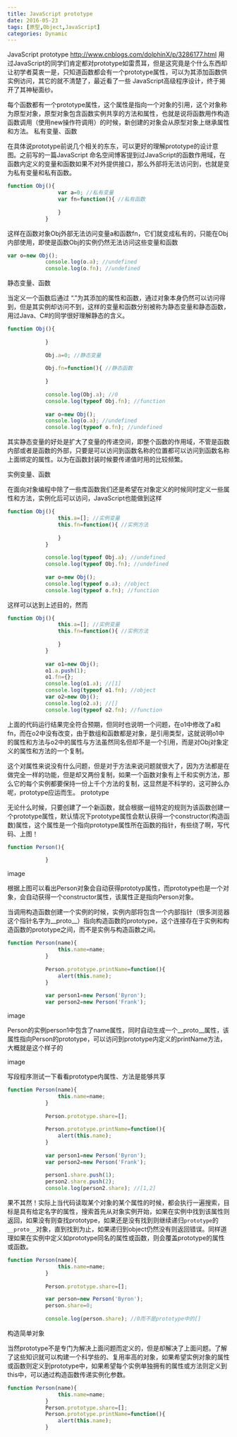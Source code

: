 ```yaml
---
title: JavaScript prototype
date: 2016-05-23
tags: [原型,Object,JavaScript]
categories: Dynamic
---
```

 JavaScript prototype
http://www.cnblogs.com/dolphinX/p/3286177.html
用过JavaScript的同学们肯定都对prototype如雷贯耳，但是这究竟是个什么东西却让初学者莫衷一是，只知道函数都会有一个prototype属性，可以为其添加函数供实例访问，其它的就不清楚了，最近看了一些 JavaScript高级程序设计，终于揭开了其神秘面纱。

每个函数都有一个prototype属性，这个属性是指向一个对象的引用，这个对象称为原型对象，原型对象包含函数实例共享的方法和属性，也就是说将函数用作构造函数调用（使用new操作符调用）的时候，新创建的对象会从原型对象上继承属性和方法。
私有变量、函数

在具体说prototype前说几个相关的东东，可以更好的理解prototype的设计意图。之前写的一篇JavaScript 命名空间博客提到过JavaScript的函数作用域，在函数内定义的变量和函数如果不对外提供接口，那么外部将无法访问到，也就是变为私有变量和私有函数。

```javascript
function Obj(){
                var a=0; //私有变量
                var fn=function(){ //私有函数
                    
                }
            }
```

这样在函数对象Obj外部无法访问变量a和函数fn，它们就变成私有的，只能在Obj内部使用，即使是函数Obj的实例仍然无法访问这些变量和函数

```javascript
var o=new Obj();
            console.log(o.a); //undefined
            console.log(o.fn); //undefined
```

静态变量、函数

当定义一个函数后通过 “.”为其添加的属性和函数，通过对象本身仍然可以访问得到，但是其实例却访问不到，这样的变量和函数分别被称为静态变量和静态函数，用过Java、C#的同学很好理解静态的含义。

```javascript
function Obj(){
                
            }
            
            Obj.a=0; //静态变量
            
            Obj.fn=function(){ //静态函数
                    
            }
            
            console.log(Obj.a); //0
            console.log(typeof Obj.fn); //function
            
            var o=new Obj();
            console.log(o.a); //undefined
            console.log(typeof o.fn); //undefined
```

其实静态变量的好处是扩大了变量的传递空间，即整个函数的作用域，不管是函数内部或者是函数的外部，只要是可以访问到函数名称的位置都可以访问到函数名称上面绑定的属性。以为在函数封装时候要传递值时用的比较频繁。

实例变量、函数

在面向对象编程中除了一些库函数我们还是希望在对象定义的时候同时定义一些属性和方法，实例化后可以访问，JavaScript也能做到这样

```javascript
function Obj(){
                this.a=[]; //实例变量
                this.fn=function(){ //实例方法
                    
                }
            }
            
            console.log(typeof Obj.a); //undefined
            console.log(typeof Obj.fn); //undefined
            
            var o=new Obj();
            console.log(typeof o.a); //object
            console.log(typeof o.fn); //function
```

这样可以达到上述目的，然而

```javascript
function Obj(){
                this.a=[]; //实例变量
                this.fn=function(){ //实例方法
                    
                }
            }
            
            var o1=new Obj();
            o1.a.push(1);
            o1.fn={};
            console.log(o1.a); //[1]
            console.log(typeof o1.fn); //object
            var o2=new Obj();
            console.log(o2.a); //[]
            console.log(typeof o2.fn); //function
```

上面的代码运行结果完全符合预期，但同时也说明一个问题，在o1中修改了a和fn，而在o2中没有改变，由于数组和函数都是对象，是引用类型，这就说明o1中的属性和方法与o2中的属性与方法虽然同名但却不是一个引用，而是对Obj对象定义的属性和方法的一个复制。

这个对属性来说没有什么问题，但是对于方法来说问题就很大了，因为方法都是在做完全一样的功能，但是却又两份复制，如果一个函数对象有上千和实例方法，那么它的每个实例都要保持一份上千个方法的复制，这显然是不科学的，这可肿么办呢，prototype应运而生。
prototype

无论什么时候，只要创建了一个新函数，就会根据一组特定的规则为该函数创建一个prototype属性，默认情况下prototype属性会默认获得一个constructor(构造函数)属性，这个属性是一个指向prototype属性所在函数的指针，有些绕了啊，写代码、上图！

```javascript
function Person(){
                
            }
```

image

根据上图可以看出Person对象会自动获得prototyp属性，而prototype也是一个对象，会自动获得一个constructor属性，该属性正是指向Person对象。

当调用构造函数创建一个实例的时候，实例内部将包含一个内部指针（很多浏览器这个指针名字为__proto__）指向构造函数的prototype，这个连接存在于实例和构造函数的prototype之间，而不是实例与构造函数之间。

```javascript
function Person(name){
                this.name=name;
            }
            
            Person.prototype.printName=function(){
                alert(this.name);
            }
            
            var person1=new Person('Byron');
            var person2=new Person('Frank');
```

 

image

Person的实例person1中包含了name属性，同时自动生成一个__proto__属性，该属性指向Person的prototype，可以访问到prototype内定义的printName方法，大概就是这个样子的

image

写段程序测试一下看看prototype内属性、方法是能够共享

```javascript
function Person(name){
                this.name=name;
            }
            
            Person.prototype.share=[];
            
            Person.prototype.printName=function(){
                alert(this.name);
            }
            
            var person1=new Person('Byron');
            var person2=new Person('Frank');
            
            person1.share.push(1);
            person2.share.push(2);
            console.log(person2.share); //[1,2]
```

果不其然！实际上当代码读取某个对象的某个属性的时候，都会执行一遍搜索，目标是具有给定名字的属性，搜索首先从对象实例开始，如果在实例中找到该属性则返回，如果没有则查找prototype，如果还是没有找到则继续递归`prototype`的`__proto__`对象，直到找到为止，如果递归到object仍然没有则返回错误。同样道理如果在实例中定义如prototype同名的属性或函数，则会覆盖prototype的属性或函数。

```javascript
function Person(name){
                this.name=name;
            }
            
            Person.prototype.share=[];

            var person=new Person('Byron');
            person.share=0;
            
            console.log(person.share); //0而不是prototype中的[]
```

构造简单对象

当然prototype不是专门为解决上面问题而定义的，但是却解决了上面问题。了解了这些知识就可以构建一个科学些的、复用率高的对象，如果希望实例对象的属性或函数则定义到prototype中，如果希望每个实例单独拥有的属性或方法则定义到this中，可以通过构造函数传递实例化参数。

```javascript
function Person(name){
                this.name=name;
            }          
            Person.prototype.share=[];          
            Person.prototype.printName=function(){
                alert(this.name);
            }
```